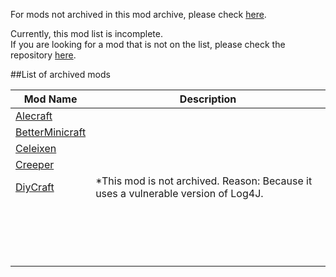 
For mods not archived in this mod archive, please check [here](https://github.com/FurnishedChunk/Minicraft-Mod-Archives/blob/master/README.md).  

Currently, this mod list is incomplete.  
If you are looking for a mod that is not on the list, please check the repository [here](https://github.com/FurnishedChunk/Minicraft-Mod-Archives/blob/master/Minicraft%20Mods/).  

##List of archived mods

| Mod Name | Description |
| ---- | ---- |
| <summary>[Alecraft](https://github.com/FurnishedChunk/Minicraft-Mod-Archives/blob/master/Minicraft%20Mods/Alecraft/readme.md)</summary> |  |
| <summary>[BetterMinicraft](https://github.com/FurnishedChunk/Minicraft-Mod-Archives/tree/master/Minicraft%20Mods/BetterMinicraft)</summary> |  |
| <summary>[Celeixen](https://github.com/FurnishedChunk/Minicraft-Mod-Archives/tree/master/Minicraft%20Mods/Celeixen)</summary> |  |
| <summary>[Creeper](https://github.com/FurnishedChunk/Minicraft-Mod-Archives/tree/master/Minicraft%20Mods/Creeper)</summary> |  |
| <summary>[DiyCraft](https://github.com/FurnishedChunk/Minicraft-Mod-Archives/tree/master/Minicraft%20Mods/DiyCraft)</summary> | *This mod is not archived. Reason: Because it uses a vulnerable version of Log4J. |
| <summary>[]()</summary> |  |
| <summary>[]()</summary> |  |
| <summary>[]()</summary> |  |
| <summary>[]()</summary> |  |
| <summary>[]()</summary> |  |
| <summary>[]()</summary> |  |
| <summary>[]()</summary> |  |
| <summary>[]()</summary> |  |
| <summary>[]()</summary> |  |
| <summary>[]()</summary> |  |
| <summary>[]()</summary> |  |
| <summary>[]()</summary> |  |
| <summary>[]()</summary> |  |
| <summary>[]()</summary> |  |
| <summary>[]()</summary> |  |
| <summary>[]()</summary> |  |
| <summary>[]()</summary> |  |
